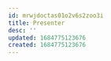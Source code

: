 ```yaml
---
id: mrwjdoctas01o2v6s2zoo3i
title: Presenter
desc: ''
updated: 1684775123676
created: 1684775123676
---
```

